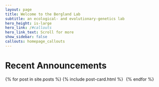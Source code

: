```yaml
---
layout: page
title: Welcome to the Bergland Lab
subtitle: an ecological- and evolutionary-genetics lab
hero_height: is-large
hero_link: /#callouts
hero_link_text: Scroll for more
show_sidebar: false
callouts: homepage_callouts
---
```

<!-- set up scroll elements for the announcements -->
<style>
.scroll_wrapper {
    position: relative;
    /* padding-right: 10px;
    margin-top: -12px; */
    width: 100%;
    height: 50%;
    overflow-x: auto;
    white-space:nowrap;
}
.scroll {
    display:inline-block;
    width: 40%;
    height: 50%;
    white-space: normal;
}
</style>

# Recent Announcements
<div class="scroll_wrapper">
  {% for post in site.posts %}
  <div class="scroll">
        {% include post-card.html %}
  </div>
  {% endfor %}
</div>
